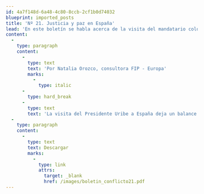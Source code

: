 ```yaml
---
id: 4a7f148d-6a48-4c80-8ccb-2cf1b0d74032
blueprint: imported_posts
title: 'Nº 21. Justicia y paz en España'
lead: 'En este boletín se habla acerca de la visita del mandatario colombiano Álvaro Uribe Vélez a España en el año 2005. La visita deja un balance ambiguo. Hubo logros importantes en materia de cooperación judicial y créditos blandos para el sector agropecuario. En lo que respecta a la ley de Justicia y Paz, el Presidente Zapatero escuchó, pero no se comprometió a defender la ley. La novedad fue la propuesta de una comisión europea de verificación de la ley.'
content:
  -
    type: paragraph
    content:
      -
        type: text
        text: 'Por Natalia Orozco, consultora FIP - Europa'
        marks:
          -
            type: italic
      -
        type: hard_break
      -
        type: text
        text: 'La visita del Presidente Uribe a España deja un balance ambiguo. Hubo logros importantes en materia de cooperación judicial y créditos blandos para el sector agropecuario. En lo que respecta a la ley de Justicia y Paz, el Presidente Zapatero escuchó, pero no se comprometió a defender la ley. La novedad fue la propuesta de una comisión europea de verificación de la ley. Es evidente que España actuará dentro del marco de establecido por la UE en la declaración del 13 de diciembre de 2004.'
  -
    type: paragraph
    content:
      -
        type: text
        text: Descargar
        marks:
          -
            type: link
            attrs:
              target: _blank
              href: /images/boletin_conflicto21.pdf
---
```

